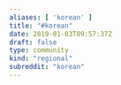 ```yaml
---
aliases: [ 'korean' ]
title: "#korean"
date: 2019-01-03T09:57:37Z
draft: false
type: community
kind: "regional"
subreddit: "korean"
---
```

